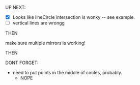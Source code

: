 
UP NEXT:

- [x] Looks like lineCircle intersection is wonky -- see example.
- [ ] vertical lines are wrongg

THEN

make sure multiple mirrors is working!

THEN


DONT FORGET:
- need to put points in the middle of circles, probably.
	- NOPE